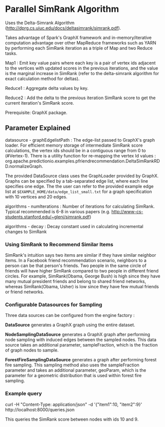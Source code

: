 <!--
Licensed to the Apache Software Foundation (ASF) under one or more
contributor license agreements.  See the NOTICE file distributed with
this work for additional information regarding copyright ownership.
The ASF licenses this file to You under the Apache License, Version 2.0
(the "License"); you may not use this file except in compliance with
the License.  You may obtain a copy of the License at

    http://www.apache.org/licenses/LICENSE-2.0

Unless required by applicable law or agreed to in writing, software
distributed under the License is distributed on an "AS IS" BASIS,
WITHOUT WARRANTIES OR CONDITIONS OF ANY KIND, either express or implied.
See the License for the specific language governing permissions and
limitations under the License.
-->

Parallel SimRank Algorithm
========================================================================
Uses the Delta-Simrank Algorithm (http://dprg.cs.uiuc.edu/docs/deltasimrank/simrank.pdf).

Takes advantage of Spark's GraphX framework and in-memory/iterative computation advantage over other MapReduce frameworks such as YARN by performing each SimRank iteration as a triple of Map and two Reduce tasks.

Map1 : Emit key value pairs where each key is a pair of vertex ids adjacent to the vertices with updated scores in the previous iterations, and the value is the marginal increase in SimRank (refer to the delta-simrank algorithm for exact calculation method for deltas).

Reduce1 : Aggregate delta values by key.

Reduce2 : Add the delta to the previous iteration SimRank score to get the current iteration's SimRank score.

Prerequisite: GraphX package.

Parameter Explained
-------------------
datasource - graphEdgelistPath : The edge-list passed to GraphX's graph loader. For efficient memory storage of intermediate SimRank score calculations, the vertex ids should be in a contiguous range from 0 to (#Vertex-1). There is a utility function for re-mapping the vertex Id values : org.apache.predictionio.examples.pfriendrecommendation.DeltaSimRankRDD.normalizeGraph. 

The provided DataSource class uses the GraphLoader provided by GraphX. Graphs can be specified by a tab-separated edge list, where each line specifies one edge.
The the user can refer to the provided example edge list at `$EXAMPLE_HOME/data/edge_list_small.txt` for a graph specification with 10 vertices and 20 edges.

algorithms - numIterations : Number of iterations for calculating SimRank. Typical recommended is 6-8 in various papers (e.g. http://www-cs-students.stanford.edu/~glenj/simrank.pdf)

algorithms - decay : Decay constant used in calculating incremental changes to SimRank

### Using SimRank to Recommend Similar Items
SimRank's intuition says two items are similar if they have similar neighbor items. In a Facebook friend recommendation scenario, neighbors to a person can be that person's friends. Two people in the same circle of friends will have higher SimRank compared to two people in different friend circles.
For example, SimRank(Obama, George Bush) is high since they have many mutual president friends and belong to shared friend networks, whereas SimRank(Obama, Usher) is low since they have few mutual friends or friend networks.

### Configurable Datasources for Sampling
Three data sources can be configured from the engine factory : 

**DataSource** generates a GraphX graph using the entire dataset.

**NodeSamplingDataSource** generates a GraphX graph after performing node sampling
with induced edges between the sampled nodes. This data source takes an
additional parameter, sampleFraction, which is the fraction of graph nodes to
sample.

**ForestFireSamplingDataSource** generates a graph after performing forest fire
sampling. This sampling method also uses the sampleFraction parameter and takes
an additional parameter, geoParam, which is the parameter for a geometric
distribution that is used within forest fire sampling.

### Example query 
curl -H "Content-Type: application/json" -d '{"item1":10, "item2":9}' http://localhost:8000/queries.json

This queries the SimRank score between nodes with ids 10 and 9.
